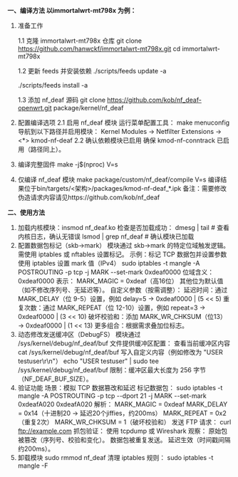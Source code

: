 **一、编译方法 以immortalwrt-mt798x 为例：**
1. 准备工作
   
    1.1 克隆 immortalwrt-mt798x 仓库
    git clone https://github.com/hanwckf/immortalwrt-mt798x.git
    cd immortalwrt-mt798x
   
    1.2 更新 feeds 并安装依赖
    ./scripts/feeds update -a
   
    ./scripts/feeds install -a
    
    1.3 添加 nf_deaf 源码
    git clone https://github.com/kob/nf_deaf-openwrt.git package/kernel/nf_deaf
    
3. 配置编译选项
2.1 启用 nf_deaf 模块
    运行菜单配置工具：
    make menuconfig
    导航到以下路径并启用模块：
    Kernel Modules → Netfilter Extensions → <*> kmod-nf-deaf 
2.2 确认依赖模块已启用
    确保 kmod-nf-conntrack 已启用（路径同上）。    
4. 编译完整固件
    make -j$(nproc) V=s
   
5. 仅编译 nf_deaf 模块
   make package/custom/nf_deaf/compile V=s
   编译结果位于bin/targets/<架构>/packages/kmod-nf-deaf_*.ipk
备注：需要修改伪造请求内容请见https://github.com/kob/nf_deaf


**二、使用方法**
1. 加载内核模块：insmod nf_deaf.ko 
检查是否加载成功：
dmesg | tail  # 查看内核日志，确认无错误
lsmod | grep nf_deaf  # 确认模块已加载
2. 配置数据包标记（skb->mark）
模块通过 skb->mark 的特定位域触发逻辑。需使用 iptables 或 nftables 设置标记。
示例：标记 TCP 数据包并设置参数
使用 iptables 设置 mark 值（IPv4）
sudo iptables -t mangle -A POSTROUTING -p tcp -j MARK --set-mark 0xdeaf0000
位域含义：
0xdeaf0000 表示：
MARK_MAGIC = 0xdeaf（高16位）
其他位为默认值（如不修改序列号、无延迟等）。
自定义参数（按需调整）：
延迟时间：通过 MARK_DELAY（位 9-5）设置，例如 delay=5 → 0xdeaf0000 | (5 << 5)
重复次数：通过 MARK_REPEAT（位 12-10）设置，例如 repeat=3 → 0xdeaf0000 | (3 << 10)
破坏校验和：添加 MARK_WR_CHKSUM（位13）→ 0xdeaf0000 | (1 << 13)
更多组合：根据需求叠加位标志。
3. 动态修改发送缓冲区（DebugFS）
模块通过 /sys/kernel/debug/nf_deaf/buf 文件提供缓冲区配置：
查看当前缓冲区内容
cat /sys/kernel/debug/nf_deaf/buf
写入自定义内容（例如修改为 "USER testuser\r\n"）
echo "USER testuser" | sudo tee /sys/kernel/debug/nf_deaf/buf
限制：缓冲区最大长度为 256 字节（NF_DEAF_BUF_SIZE）。
4. 验证功能
场景：模拟 TCP 数据篡改和延迟
标记数据包：
sudo iptables -t mangle -A POSTROUTING -p tcp --dport 21 -j MARK --set-mark 0xdeafA020
0xdeafA020 解析：
MARK_MAGIC = 0xdeaf
MARK_DELAY = 0x14（十进制20 → 延迟20个jiffies，约200ms）
MARK_REPEAT = 0x2（重复2次）
MARK_WR_CHKSUM = 1（破坏校验和）
发送 FTP 请求：
curl ftp://example.com
抓包验证：
使用 tcpdump 或 Wireshark 观察：
原始包被篡改（序列号、校验和变化）。
数据包被重复发送。
延迟生效（时间戳间隔约200ms）。
5. 卸载模块
sudo rmmod nf_deaf
清理 iptables 规则：
sudo iptables -t mangle -F
